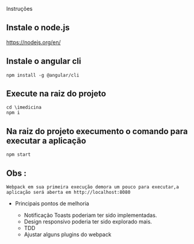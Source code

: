 Instruções

## Instale o node.js
https://nodejs.org/en/

## Instale o angular cli 
```
npm install -g @angular/cli
```
## Execute na raiz do projeto 
```
cd \imedicina
npm i 
```

## Na raiz do projeto execumento o comando para executar a aplicação 
```
npm start 
```

## Obs :
```
Webpack em sua primeira execução demora um pouco para executar,a aplicação será aberta em http://localhost:8080
```

- Principais pontos de melhoria

  - Notificação Toasts poderiam ter sido implementadas.
  - Design responsivo poderia ter sido explorado mais.
  - TDD 
  - Ajustar alguns plugins do webpack
